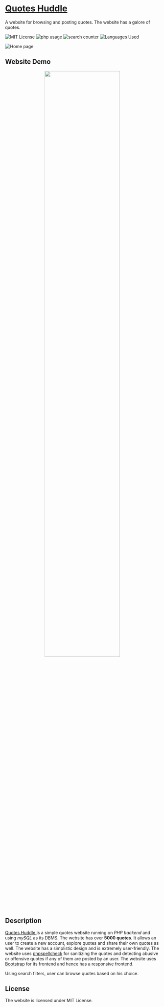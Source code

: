 <h1><a href="https://quoteshuddle.000webhostapp.com/home/" target="_top">Quotes Huddle</a></h1>
  
A website for browsing and posting quotes. The website has a galore of quotes.

[![MIT License][license-image]][license-url]
[![php usage][php-img]][repo-url]
[![search counter][search_counter_img]][repo-url]
[![Languages Used][lang-img]][repo-url]

![Home page](https://github.com/fork52/QUOTES-HUDDLE/blob/master/home.png)

## Website Demo
<p align="center">
<img src="https://github.com/fork52/QUOTES-HUDDLE/blob/master/demo.gif" width="70%" height="70%">
</p>

## Description
[Quotes Huddle ](https://quoteshuddle.000webhostapp.com/home/ "Quotes Huddle Website") is a simple quotes website running on *PHP backend* and using *mySQL* as its DBMS. The website has over **5000 quotes**. It allows an user to create a new account, explore quotes and share their own quotes as well. The website has a simplistic design and is extremely user-friendly.
The website uses [phpspellcheck](https://www.phpspellcheck.com/ "phpspellcheck") for sanitizing the quotes and detecting abusive or offensive quotes if any of them are posted by an user. The website uses [Bootstrap](https://getbootstrap.com/ "Bootstrap") for its frontend and hence has a responsive frontend.

Using search filters, user can browse quotes based on his choice.

## License
The website is licensed under MIT License.


<!-- Markdown link & img dfn's -->
[license-image]:https://img.shields.io/github/license/fork52/QUOTES-HUDDLE
[license-url]:https://github.com/fork52/QUOTES-HUDDLE/blob/master/LICENSE.txt
[repo-url]:https://github.com/fork52/QUOTES-HUDDLE
[php-img]:https://img.shields.io/github/languages/top/fork52/QUOTES-HUDDLE
[search_counter_img]:https://img.shields.io/github/search/fork52/QUOTES-HUDDLE/Quotes?color=yellow
[lang-img]:https://img.shields.io/github/languages/count/fork52/QUOTES-HUDDLE?color=Orange&label=Languages
